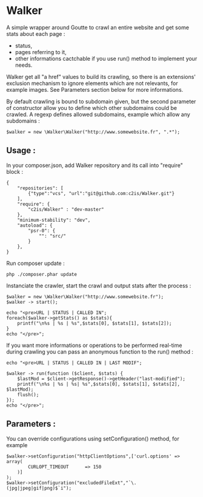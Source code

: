 Walker
======

A simple wrapper around Goutte to crawl an entire website and get some stats about each page :
- status,
- pages referring to it,
- other informations cactchable if you use run() method to implement your needs.

Walker get all "a href" values to build its crawling, so there is an extensions' exclusion mechanism to ignore elements which are not relevants, for example images.
See Parameters section below for more informations.

By default crawling is bound to subdomain given, but the second parameter of constructor allow you to define which other subdomains could be crawled. A regexp defines allowed subdomains, example which allow any subdomains : 
```
$walker = new \Walker\Walker("http://www.somewebsite.fr", ".*");
```

## Usage :
In your composer.json, add Walker repository and its call into "require" block :

```
{
    "repositories": [
        {"type":"vcs", "url":"git@github.com:c2is/Walker.git"}
    ],
    "require": {
        "c2is/Walker" : "dev-master"
    },
    "minimum-stability": "dev",
    "autoload": {
        "psr-0": {
            "": "src/"
        }
    },
}
```

Run composer update :

```
php ./composer.phar update

```

Instanciate the crawler, start the crawl and output stats after the process :
```
$walker = new \Walker\Walker("http://www.somewebsite.fr");
$walker -> start();

echo "<pre>URL | STATUS | CALLED IN";
foreach($walker->getStats() as $stats){
    printf("\n%s | %s | %s",$stats[0], $stats[1], $stats[2]);
}
echo "</pre>";
```

If you want more informations or operations to be performed real-time during crawling you can pass an anonymous function to the run() method :

```
echo "<pre>URL | STATUS | CALLED IN | LAST MODIF";

$walker -> run(function ($client, $stats) {
    $lastMod = $client->getResponse()->getHeader("last-modified");
    printf("\n%s | %s | %s| %s",$stats[0], $stats[1], $stats[2], $lastMod);
    flush();
});
echo "</pre>";
```
## Parameters :
You can override configurations using setConfiguration() method, for example
```
$walker->setConfiguration("httpClientOptions",['curl.options' => array(
        CURLOPT_TIMEOUT      => 150
    )]
);
$walker->setConfiguration("excludedFileExt","`\.(jpg|jpeg|gif|png)$`i");
```
